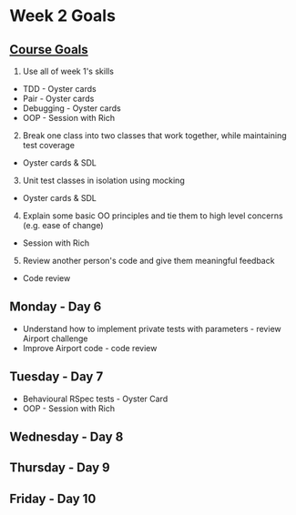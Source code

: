 # Week 2 Goals
## [Course Goals](https://github.com/makersacademy/course/blob/master/week_outlines.md)

1. Use all of week 1's skills
* TDD - Oyster cards
* Pair - Oyster cards
* Debugging - Oyster cards
* OOP - Session with Rich
2. Break one class into two classes that work together, while maintaining test coverage
* Oyster cards & SDL
3. Unit test classes in isolation using mocking
* Oyster cards & SDL
4. Explain some basic OO principles and tie them to high level concerns (e.g. ease of change)
* Session with Rich
5. Review another person's code and give them meaningful feedback
* Code review

## Monday - Day 6
* Understand how to implement private tests with parameters - review Airport challenge
* Improve Airport code - code review

## Tuesday - Day 7
* Behavioural RSpec tests - Oyster Card 
* OOP - Session with Rich

## Wednesday - Day 8


## Thursday - Day 9


## Friday - Day 10
